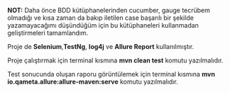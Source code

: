 **NOT:** Daha önce BDD kütüphanelerinden cucumber, gauge tecrübem olmadığı ve kısa zaman da bakıp
iletilen case başarılı bir şekilde yazamayacağımı düşündüğüm için bu kütüphaneleri kullanmadan 
geliştirmeleri tamamlandım.

Proje de **Selenium**,**TestNg**, **log4j** ve **Allure Report** kullanılmıştır.

Proje çalıştırmak için terminal kısmına 
 **mvn clean test**  komutu yazılmalıdır.

Test sonucunda oluşan raporu görüntülemek için terminal kısmına
**mvn io.qameta.allure:allure-maven:serve**  komutu yazılmalıdır.